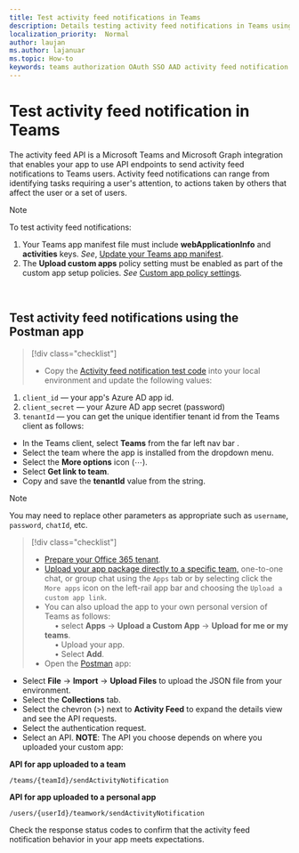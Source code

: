 ```yaml
---
title: Test activity feed notifications in Teams
description: Details testing activity feed notifications in Teams using Postman
localization_priority:  Normal
author: laujan
ms.author: lajanuar
ms.topic: How-to
keywords: teams authorization OAuth SSO AAD activity feed notification Postman Graph
---
```


# Test activity feed notification in Teams

The activity feed API is a Microsoft Teams and Microsoft Graph integration that enables your app to use API endpoints to send activity feed notifications to Teams users. Activity feed notifications can range from identifying tasks requiring a user's attention, to actions taken by others that affect the user or a set of users.

> [!NOTE]
>To test activity feed notifications:
>
> 1. Your Teams app manifest file must include **webApplicationInfo** and **activities** keys. *See*, [Update your Teams app manifest](feed-notifications.md#update-your-teams-app-manifest).
>2. The **Upload custom apps** policy setting must be enabled as part of the custom app setup policies. *See* [Custom app policy settings](/microsoftteams/teams-custom-app-policies-and-settings#custom-app-policy-and-settings). <br/>
> <br/>

## Test activity feed notifications using the Postman app

> [!div class="checklist"]
>
> * Copy the [Activity feed notification test code](test-activity-feed-json-file.md) into your local environment and update the following values:

1. `client_id`  — your app's Azure AD app id.
1. `client_secret`  — your Azure AD app secret (password)
1. `tenantId` — you can get the unique identifier tenant id from the Teams client as follows:

* In the Teams client, select **Teams** from the far left nav bar .
* Select the team where the app is installed from the dropdown menu.
* Select the **More options** icon (&#8943;).
* Select **Get link to team**.
* Copy and save the **tenantId** value from the string.

>[!NOTE]
> You may need to replace other parameters as appropriate such as `username`, `password`, `chatId`,  etc.

> [!div class="checklist"]
>
>* [Prepare your Office 365 tenant](../../concepts/build-and-test/prepare-your-o365-tenant.md).  
>* [Upload your app package directly to a specific team,](../../concepts/deploy-and-publish/apps-upload.md#upload-your-package-into-a-team-using-the-apps-tab)  one-to-one chat, or group chat using the `Apps` tab or by selecting click the `More apps` icon on the left-rail app bar and choosing the `Upload a custom app link`. <br/> 
> * You can also upload the app to your own personal version of Teams as follows: 
<br/> &emsp; &bull; select **Apps** -> **Upload a Custom App** -> **Upload for me or my teams**. 
<br/>  &emsp; &bull; Upload your app.
<br/>  &emsp; &bull; Select **Add**.
> * Open the [Postman](https://www.postman.com) app:

* Select **File** -> **Import** -> **Upload Files** to upload the JSON file from your environment.  
* Select the **Collections** tab.
* Select the chevron (>) next to **Activity Feed** to expand the details view and see the API requests.
* Select the authentication request.
* Select an API. **NOTE**: The API you choose depends on where you uploaded your custom app:
<!-- markdownlint-disable MD036 -->

**API for app uploaded to a team**

```http
/teams/{teamId}/sendActivityNotification
```

**API for app uploaded to a personal app**

```http
/users/{userId}/teamwork/sendActivityNotification
```

 Check the response status codes to confirm that the activity feed notification behavior in your app meets expectations.
